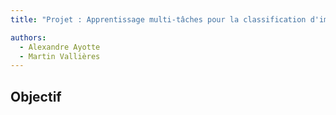 ```yaml
---
title: "Projet : Apprentissage multi-tâches pour la classification d'images de tumeurs rénales"

authors:
  - Alexandre Ayotte
  - Martin Vallières
---
```


## Objectif


